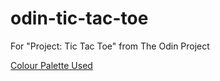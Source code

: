 # odin-tic-tac-toe
For "Project: Tic Tac Toe" from The Odin Project

[Colour Palette Used](https://coolors.co/palette/d8e2dc-ffe5d9-ffcad4-f4acb7-9d8189)